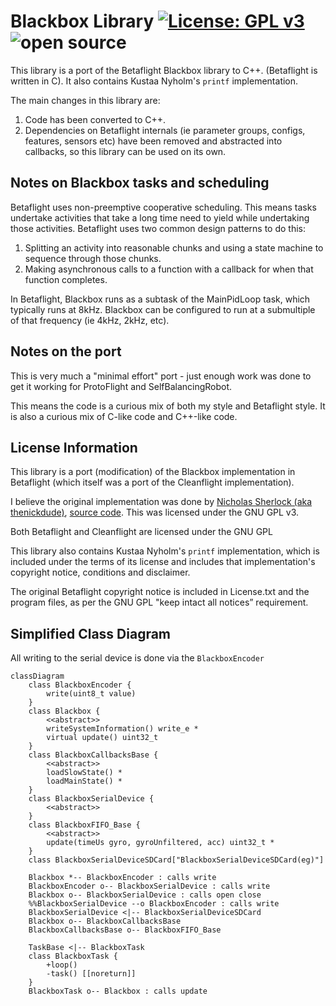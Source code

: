 # Blackbox Library [![License: GPL v3](https://img.shields.io/badge/License-GPLv3-blue.svg)](https://www.gnu.org/licenses/gpl-3.0) ![open source](https://badgen.net/badge/open/source/blue?icon=github)

This library is a port of the Betaflight Blackbox library to C++. (Betaflight is written in C).
It also contains Kustaa Nyholm's `printf` implementation.

The main changes in this library are:

1. Code has been converted to C++.
2. Dependencies on Betaflight internals (ie parameter groups, configs, features, sensors etc)
   have been removed and abstracted into callbacks, so this library can be used on its own.

## Notes on Blackbox tasks and scheduling

Betaflight uses non-preemptive cooperative scheduling. This means tasks undertake activities that
take a long time need to yield while undertaking those activities. Betaflight uses two common design patterns
to do this:

1. Splitting an activity into reasonable chunks and using a state machine to sequence through those chunks.
2. Making asynchronous calls to a function with a callback for when that function completes.

In Betaflight, Blackbox runs as a subtask of the MainPidLoop task, which typically runs at 8kHz. Blackbox
can be configured to run at a submultiple of that frequency (ie 4kHz, 2kHz, etc).

## Notes on the port

This is very much a "minimal effort" port - just enough work was done to get it working for ProtoFlight and SelfBalancingRobot.

This means the code is a curious mix of both my style and Betaflight style. It is also a curious mix of C-like code and C++-like code.

## License Information

This library is a port (modification) of the Blackbox implementation
in Betaflight (which itself was a port of the Cleanflight implementation).

I believe the original implementation was done by [Nicholas Sherlock (aka thenickdude)](https://www.nicksherlock.com/),
[source code](https://github.com/thenickdude/blackbox). This was licensed under the GNU GPL v3.

Both Betaflight and Cleanflight are licensed under the GNU GPL

This library also contains Kustaa Nyholm's `printf` implementation, which is included under
the terms of its license and includes that implementation's copyright notice, conditions and disclaimer.

The original Betaflight copyright notice is included in License.txt and the program files,
as per the GNU GPL "keep intact all notices” requirement.

## Simplified Class Diagram

All writing to the serial device is done via the `BlackboxEncoder`

```mermaid
classDiagram
    class BlackboxEncoder {
        write(uint8_t value)
    }
    class Blackbox {
        <<abstract>>
        writeSystemInformation() write_e *
        virtual update() uint32_t
    }
    class BlackboxCallbacksBase {
        <<abstract>>
        loadSlowState() *
        loadMainState() *
    }
    class BlackboxSerialDevice {
        <<abstract>>
    }
    class BlackboxFIFO_Base {
        <<abstract>>
        update(timeUs gyro, gyroUnfiltered, acc) uint32_t *
    }
    class BlackboxSerialDeviceSDCard["BlackboxSerialDeviceSDCard(eg)"]

    Blackbox *-- BlackboxEncoder : calls write
    BlackboxEncoder o-- BlackboxSerialDevice : calls write
    Blackbox o-- BlackboxSerialDevice : calls open close
    %%BlackboxSerialDevice --o BlackboxEncoder : calls write
    BlackboxSerialDevice <|-- BlackboxSerialDeviceSDCard
    Blackbox o-- BlackboxCallbacksBase
    BlackboxCallbacksBase o-- BlackboxFIFO_Base

    TaskBase <|-- BlackboxTask
    class BlackboxTask {
        +loop()
        -task() [[noreturn]]
    }
    BlackboxTask o-- Blackbox : calls update
```
